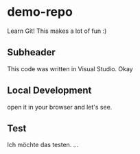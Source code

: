 # demo-repo

Learn Git! This makes a lot of fun :) 


## Subheader

This code was written in Visual Studio.
Okay

## Local Development

open it in your browser and let's see.



## Test

Ich möchte das testen. 
...
